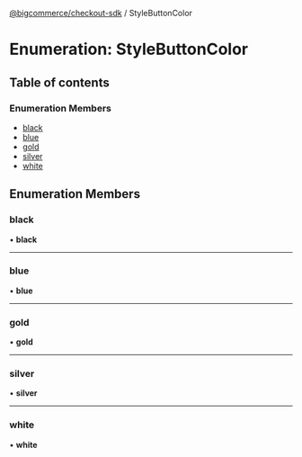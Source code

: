 [@bigcommerce/checkout-sdk](../README.md) / StyleButtonColor

# Enumeration: StyleButtonColor

## Table of contents

### Enumeration Members

- [black](StyleButtonColor.md#black)
- [blue](StyleButtonColor.md#blue)
- [gold](StyleButtonColor.md#gold)
- [silver](StyleButtonColor.md#silver)
- [white](StyleButtonColor.md#white)

## Enumeration Members

### black

• **black**

___

### blue

• **blue**

___

### gold

• **gold**

___

### silver

• **silver**

___

### white

• **white**
